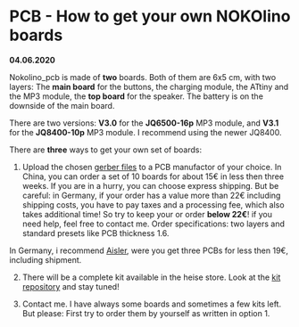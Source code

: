 # PCB - How to get your own NOKOlino boards

**04.06.2020**  

Nokolino_pcb is made of **two** boards. Both of them are 6x5 cm, with two layers: The **main board** for the buttons, 
the charging module, the ATtiny and the MP3 module, the **top board** for the speaker. The battery is on the 
downside of the main board.  

There are two versions: **V3.0** for the **JQ6500-16p** MP3 module, and **V3.1** for the **JQ8400-10p** MP3 module. I recommend using the newer JQ8400.
  
There are **three** ways to get your own set of boards:

1. Upload the chosen [gerber files](https://github.com/NikolaiRadke/Nokolino_pcb/tree/master/schematics/gerber) to a PCB manufactor of your choice. In China, you can order a set of 10 boards for about 15€ in less then three weeks. If you are in a hurry, you can choose express shipping. But be careful: in Germany, if your order has a value more than 22€ including shipping costs, you have to pay taxes and a processing fee, which also takes additional time! So try to keep your or order **below 22€**! if you need help, feel free to contact me. Order specifications: two layers and standard presets like PCB thickness 1.6.  
  
In Germany, i recommend [Aisler](https://aisler.net/p/YQGEXBSZ), were you get three PCBs for less then 19€, including shipment.  
 
2. There will be a complete kit available in the heise store. Look at the [kit repository](https://github.com/NikolaiRadke/Nokolino) and stay tuned!  
  
3. Contact me. I have always some boards and sometimes a few kits left. But please: First try to order them by yourself as written in option 1.  






